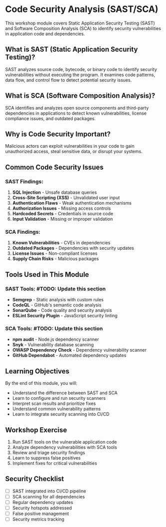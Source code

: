 # Code Security Analysis (SAST/SCA)

This workshop module covers Static Application Security Testing (SAST) and Software Composition Analysis (SCA) to identify security vulnerabilities in application code and dependencies.

## What is SAST (Static Application Security Testing)?

SAST analyzes source code, bytecode, or binary code to identify security vulnerabilities without executing the program. It examines code patterns, data flow, and control flow to detect potential security issues.

## What is SCA (Software Composition Analysis)?

SCA identifies and analyzes open source components and third-party dependencies in applications to detect known vulnerabilities, license compliance issues, and outdated packages.

## Why is Code Security Important?

Malicious actors can exploit vulnerabilities in your code to gain unauthorized access, steal sensitive data, or disrupt your systems.

## Common Code Security Issues

### SAST Findings:
1. **SQL Injection** - Unsafe database queries
2. **Cross-Site Scripting (XSS)** - Unvalidated user input
3. **Authentication Flaws** - Weak authentication mechanisms
4. **Authorization Issues** - Missing access controls
5. **Hardcoded Secrets** - Credentials in source code
6. **Input Validation** - Missing or improper validation

### SCA Findings:
1. **Known Vulnerabilities** - CVEs in dependencies
2. **Outdated Packages** - Dependencies with security updates
3. **License Issues** - Non-compliant licenses
4. **Supply Chain Risks** - Malicious packages

## Tools Used in This Module

### SAST Tools: #TODO: Update this section
- **Semgrep** - Static analysis with custom rules
- **CodeQL** - GitHub's semantic code analysis
- **SonarQube** - Code quality and security analysis
- **ESLint Security Plugin** - JavaScript security linting

### SCA Tools: #TODO: Update this section
- **npm audit** - Node.js dependency scanner
- **Snyk** - Vulnerability database scanning
- **OWASP Dependency Check** - Dependency vulnerability scanner
- **GitHub Dependabot** - Automated dependency updates

## Learning Objectives

By the end of this module, you will:
- Understand the difference between SAST and SCA
- Learn to configure and run security scanners
- Interpret scan results and prioritize fixes
- Understand common vulnerability patterns
- Learn to integrate security scanning into CI/CD

## Workshop Exercise

1. Run SAST tools on the vulnerable application code
2. Analyze dependency vulnerabilities with SCA tools
3. Review and triage security findings
4. Learn to suppress false positives
5. Implement fixes for critical vulnerabilities

## Security Checklist

- [ ] SAST integrated into CI/CD pipeline
- [ ] SCA scanning for all dependencies
- [ ] Regular dependency updates
- [ ] Security hotspots addressed
- [ ] False positive management
- [ ] Security metrics tracking
